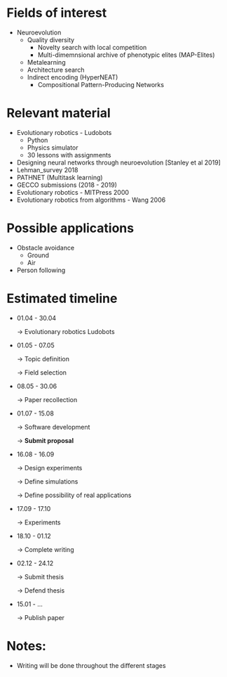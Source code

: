 # Fields of interest
* Neuroevolution
    * Quality diversity
        * Novelty search with local competition
        * Multi-dimemnsional archive of phenotypic elites (MAP-Elites)
    * Metalearning
    * Architecture search
    * Indirect encoding (HyperNEAT)
        * Compositional Pattern-Producing Networks

# Relevant material
* Evolutionary robotics - Ludobots
    * Python
    * Physics simulator
    * 30 lessons with assignments
* Designing neural networks through neuroevolution [Stanley et al 2019]
* Lehman_survey 2018
* PATHNET (Multitask learning)
* GECCO submissions (2018 - 2019)
* Evolutionary robotics - MITPress 2000
* Evolutionary robotics from algorithms - Wang 2006

# Possible applications
* Obstacle avoidance
    * Ground
    * Air
* Person following

# Estimated timeline
* 01.04 - 30.04

    -> Evolutionary robotics Ludobots

* 01.05 - 07.05

    -> Topic definition

    -> Field selection

* 08.05 - 30.06

    -> Paper recollection

* 01.07 - 15.08

    -> Software development

    -> **Submit proposal**

* 16.08 - 16.09

    -> Design experiments

    -> Define simulations

    -> Define possibility of real applications

* 17.09 - 17.10

    -> Experiments

* 18.10 - 01.12

    -> Complete writing

* 02.12 - 24.12

    -> Submit thesis

    -> Defend thesis

* 15.01 - ...

    -> Publish paper
# Notes:
* Writing will be done throughout the different stages  
